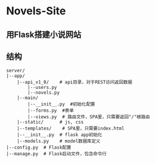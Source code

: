 # Novels-Site
## 用Flask搭建小说网站

## 结构
    server/
    |--app/
        |--api_v1_0/    # api目录，对于REST访问返回数据
            |--users.py
            |--novels.py
        |--main/
            |--__init__.py  #初始化配置
            |--forms.py  #表单
            |--views.py  # 路由文件，SPA里，只需要返回"/"根路由
        |--static/      # js, css
        |--templates/    # SPA里，只需要index.html  
        |--__init__.py  # flask app初始化
        |--models.py    # model数据库定义
    |--config.py  # Flask配置
    |--manage.py  # Flask启动文件，包含命令行